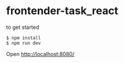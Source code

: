 # frontender-task_react


to get started 
```
$ npm install
$ npm run dev
```

Open [http://localhost:8080/](http://localhost:8080/)
